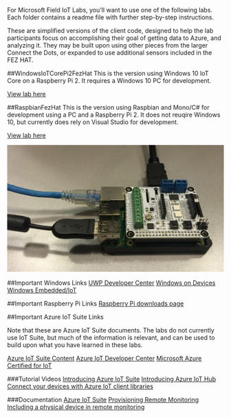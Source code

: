 For Microsoft Field IoT Labs, you'll want to use one of the following labs. Each folder contains a readme file with further step-by-step instructions.

These are simplified versions of the client code, designed to help the lab participants focus on accomplishing their goal of getting data to Azure, and analyzing it. They may be built upon using other pieces from the larger Connect the Dots, or expanded to use additional sensors included in the FEZ HAT.

##WindowsIoTCorePi2FezHat
This is the version using Windows 10 IoT Core on a Raspberry Pi 2. It requires a Windows 10 PC for development.

[View lab here](WindowsIoTCorePi2FezHat)

##RaspbianFezHat
This is the version using Raspbian and Mono/C# for development using a PC and a Raspberry Pi 2. It does not reuqire Windows 10, but currently does rely on Visual Studio for development.

[View lab here](RaspbianFezHat)


![](WindowsIoTCorePi2FezHat/Images/fezhat-connected-to-raspberri-pi-2.png?raw=true)

##Important Windows Links
[UWP Developer Center](http://dev.windows.com)
[Windows on Devices](http://windowsondevices.com)
[Windows Embedded/IoT](http://www.microsoft.com/windowsembedded/en-us/windows-embedded.aspx)

##Important Raspberry Pi Links
[Raspberry Pi downloads page](https://www.raspberrypi.org/downloads/)

##Important Azure IoT Suite Links

Note that these are Azure IoT Suite documents. The labs do not currently use IoT Suite, but much of the information is relevant, and can be used to build upon what you have learned in these labs.

[Azure IoT Suite Content](http://www.internetofyourthings.com/)
[Azure IoT Developer Center](https://azure.microsoft.com/en-us/develop/iot/)
[Microsoft Azure Certified for IoT](https://azure.microsoft.com/en-us/marketplace/certified-iot-program/)

###Tutorial Videos
[Introducing Azure IoT Suite](https://azure.microsoft.com/en-us/documentation/videos/azurecon-2015-introducing-the-microsoft-azure-iot-suite/)
[Introducing Azure IoT Hub](https://azure.microsoft.com/en-us/documentation/videos/azurecon-2015-overview-of-azure-iot-hub/)
[Connect your devices with Azure IoT client libraries](https://azure.microsoft.com/en-us/documentation/videos/azurecon-2015-connect-your-iot-devices-with-azure-iot-client-libraries/)

###Documentation
[Azure IoT Suite](http://www.microsoft.com/en-us/server-cloud/internet-of-things/azure-iot-suite.aspx)
[Provisioning Remote Monitoring](http://www.microsoft.com/en-us/server-cloud/internet-of-things/getting-started.aspx)
[Including a physical device in remote monitoring](https://azure.microsoft.com/en-us/documentation/articles/iot-suite-connecting-devices/)

